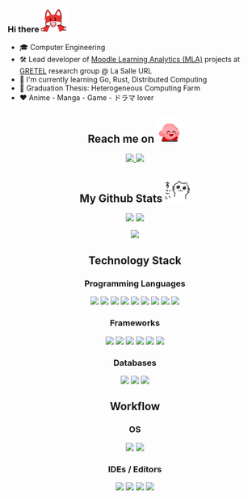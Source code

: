 ### Hi there <img src="https://raw.githubusercontent.com/JiahuiChen99/JiahuiChen99/main/assets/pyong.gif" width="50" alt="pyong">

- 🎓 Computer Engineering
- 🛠️ Lead developer of [Moodle Learning Analytics (MLA)](https://github.com/LS-LEDA/MLA) projects at [GRETEL](https://www.salleurl.edu/es/investigacion/grupos-e-institutos/group-research-technology-enhanced-learning) research group @ La Salle URL
- 🌱 I'm currently learning Go, Rust, Distributed Computing
- 📜 Graduation Thesis: Heterogeneous Computing Farm
- ❤️ Anime - Manga - Game - ドラマ lover

<h2 align="center">
  Reach me on
  <img src="https://raw.githubusercontent.com/JiahuiChen99/JiahuiChen99/main/assets/kirby.gif" width="50" alt="floating kirby">
</h2>

<p align="center">
  <a href="mailto:Jiahui1@hotmail.es">
    <img src="https://img.shields.io/badge/-Jiahui1-0078D4?style=for-the-badge&logo=microsoft-outlook&logoColor=white&link=mailto:Jiahui1@hotmail.es"/>
  </a>
  <a href="https://www.linkedin.com/in/JiahuiChen99/">
    <img src="https://img.shields.io/badge/-Jiahui%20Chen-blue?style=for-the-badge&logo=Linkedin&logoColor=white&link=https://www.linkedin.com/in/JiahuiChen99/"/>
  </a>
</p>

<h2 align="center">
  My Github Stats
  <img src="https://raw.githubusercontent.com/JiahuiChen99/JiahuiChen99/main/assets/sugoi%20neko.png" width="50" alt="sugoi neko">
</h2>

<p align="center">
  <img src="https://github-readme-stats.vercel.app/api?username=JiahuiChen99&count_private=true&count_private=true&show_icons=true&hide_border=true&theme=tokyonight"/>
  <img src="https://github-readme-stats.vercel.app/api/top-langs/?username=JiahuiChen99&layout=compact&hide_border=true&custom_title=My%20Poison&theme=tokyonight"/>
</p>

<p align="center">
  <img src="http://github-readme-streak-stats.herokuapp.com?user=JiahuiChen99&theme=tokyonight&hide_border=true"/>
</p>

<h2 align="center">
  Technology Stack
</h2>

<h3 align="center"> Programming Languages </h3>
<p align="center">
<img src="https://img.shields.io/badge/c-%2300599C.svg?style=for-the-badge&logo=c&logoColor=white"/>
  <img src="https://img.shields.io/badge/java-%23ED8B00.svg?style=for-the-badge&logo=java&logoColor=white"/>
  <img src="https://img.shields.io/badge/go-%2300ADD8.svg?style=for-the-badge&logo=go&logoColor=white"/>
  <img src="https://img.shields.io/badge/javascript-%23323330.svg?style=for-the-badge&logo=javascript&logoColor=%23F7DF1E"/>
  <img src="https://img.shields.io/badge/html5-%23E34F26.svg?style=for-the-badge&logo=html5&logoColor=white"/>
  <img src="https://img.shields.io/badge/css3-%231572B6.svg?style=for-the-badge&logo=css3&logoColor=white"/>
  <img src="https://img.shields.io/badge/shell_script-%23121011.svg?style=for-the-badge&logo=gnu-bash&logoColor=white"/>
  <img src="https://img.shields.io/badge/markdown-%23000000.svg?style=for-the-badge&logo=markdown&logoColor=white"/>
  <img src="https://img.shields.io/badge/latex-%23008080.svg?style=for-the-badge&logo=latex&logoColor=white"/>
</p>

<h3 align="center"> Frameworks </h3>
<p align="center">
  <img src="https://img.shields.io/badge/vuejs-%2335495e.svg?style=for-the-badge&logo=vuedotjs&logoColor=%234FC08D"/>
  <img src="https://img.shields.io/badge/react-%2320232a.svg?style=for-the-badge&logo=react&logoColor=%2361DAFB"/>
  <img src="https://img.shields.io/badge/Electron-191970?style=for-the-badge&logo=Electron&logoColor=white"/>
  <img src="https://img.shields.io/badge/node.js-6DA55F?style=for-the-badge&logo=node.js&logoColor=white"/>
  <img src="https://img.shields.io/badge/tailwindcss-%2338B2AC.svg?style=for-the-badge&logo=tailwind-css&logoColor=white"/>
  <img src="https://img.shields.io/badge/bootstrap-%23563D7C.svg?style=for-the-badge&logo=bootstrap&logoColor=white"/>
</p>

<h3 align="center"> Databases </h3>
<p align="center">
  <img src="https://img.shields.io/badge/mysql-%2300f.svg?style=for-the-badge&logo=mysql&logoColor=white"/>
  <img src="https://img.shields.io/badge/postgres-%23316192.svg?style=for-the-badge&logo=postgresql&logoColor=white"/>
  <img src="https://img.shields.io/badge/cassandra-%231287B1.svg?style=for-the-badge&logo=apache-cassandra&logoColor=white"/>
</p>

<h2 align="center">
  Workflow
</h2>

<h3 align="center"> OS </h3>
<p align="center">
  <img src="https://img.shields.io/badge/Windows-0078D6?style=for-the-badge&logo=windows&logoColor=white"/>
  <img src="https://img.shields.io/badge/Ubuntu-E95420?style=for-the-badge&logo=ubuntu&logoColor=white"/>
</p>

<h3 align="center"> IDEs / Editors </h3>
<p align="center">
  <img src="https://img.shields.io/badge/Atom-%2366595C.svg?style=for-the-badge&logo=atom&logoColor=white"/>
  <img src="https://img.shields.io/badge/VIM-%2311AB00.svg?style=for-the-badge&logo=vim&logoColor=white"/>
  <img src="https://img.shields.io/badge/Visual%20Studio%20Code-0078d7.svg?style=for-the-badge&logo=visual-studio-code&logoColor=white"/>
  <img src="https://img.shields.io/badge/IntelliJIDEA-000000.svg?style=for-the-badge&logo=intellij-idea&logoColor=white"/>
</p>
